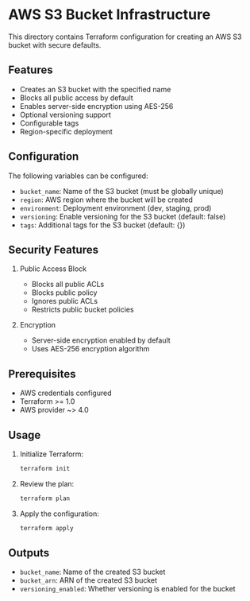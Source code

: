 # AWS S3 Bucket Infrastructure

This directory contains Terraform configuration for creating an AWS S3 bucket with secure defaults.

## Features

- Creates an S3 bucket with the specified name
- Blocks all public access by default
- Enables server-side encryption using AES-256
- Optional versioning support
- Configurable tags
- Region-specific deployment

## Configuration

The following variables can be configured:

- `bucket_name`: Name of the S3 bucket (must be globally unique)
- `region`: AWS region where the bucket will be created
- `environment`: Deployment environment (dev, staging, prod)
- `versioning`: Enable versioning for the S3 bucket (default: false)
- `tags`: Additional tags for the S3 bucket (default: {})

## Security Features

1. Public Access Block
   - Blocks all public ACLs
   - Blocks public policy
   - Ignores public ACLs
   - Restricts public bucket policies

2. Encryption
   - Server-side encryption enabled by default
   - Uses AES-256 encryption algorithm

## Prerequisites

- AWS credentials configured
- Terraform >= 1.0
- AWS provider ~> 4.0

## Usage

1. Initialize Terraform:
   ```bash
   terraform init
   ```

2. Review the plan:
   ```bash
   terraform plan
   ```

3. Apply the configuration:
   ```bash
   terraform apply
   ```

## Outputs

- `bucket_name`: Name of the created S3 bucket
- `bucket_arn`: ARN of the created S3 bucket
- `versioning_enabled`: Whether versioning is enabled for the bucket